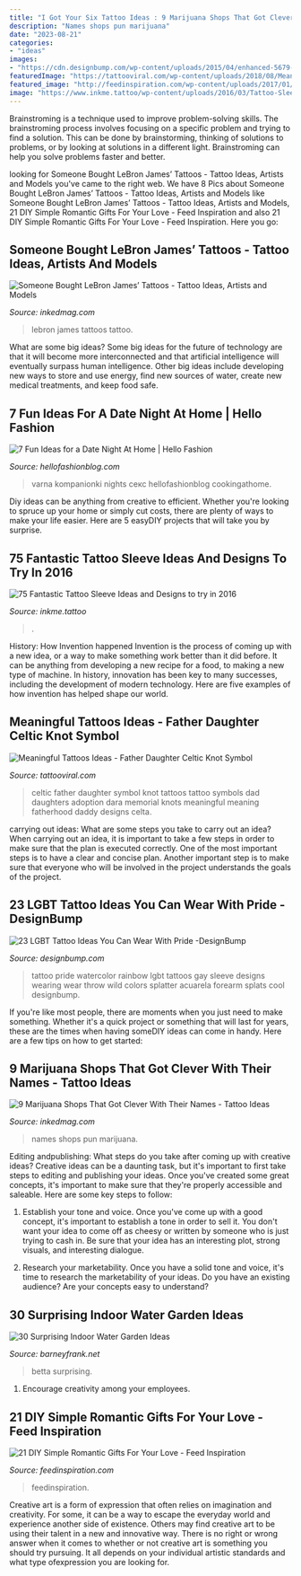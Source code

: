```yaml
---
title: "I Got Your Six Tattoo Ideas : 9 Marijuana Shops That Got Clever With Their Names"
description: "Names shops pun marijuana"
date: "2023-08-21"
categories:
- "ideas"
images:
- "https://cdn.designbump.com/wp-content/uploads/2015/04/enhanced-5679-1427473057-11.jpg"
featuredImage: "https://tattooviral.com/wp-content/uploads/2018/08/Meaningful-Tattoos-Ideas-Father-Daughter-Celtic-Knot-Symbol.jpg"
featured_image: "http://feedinspiration.com/wp-content/uploads/2017/01/Easy-DIY-Gifts.jpg"
image: "https://www.inkme.tattoo/wp-content/uploads/2016/03/Tattoo-Sleeve-Ideas-and-Designs-4-3.jpg?x79615"
---
```



Brainstroming is a technique used to improve problem-solving skills. The brainstroming process involves focusing on a specific problem and trying to find a solution. This can be done by brainstorming, thinking of solutions to problems, or by looking at solutions in a different light. Brainstroming can help you solve problems faster and better.

	

		
looking for Someone Bought LeBron James’ Tattoos - Tattoo Ideas, Artists and Models you've came to the right web. We have 8 Pics about Someone Bought LeBron James’ Tattoos - Tattoo Ideas, Artists and Models like Someone Bought LeBron James’ Tattoos - Tattoo Ideas, Artists and Models, 21 DIY Simple Romantic Gifts For Your Love - Feed Inspiration and also 21 DIY Simple Romantic Gifts For Your Love - Feed Inspiration. Here you go:
		
    
## Someone Bought LeBron James’ Tattoos - Tattoo Ideas, Artists And Models

<img loading=lazy src="https://www.inkedmag.com/.image/t_share/MTU5MDMyOTkwODY0Mzg1Njg1/lebron-james-chosen1tattoo.jpg" onerror="this.onerror=null;this.src='https://tse1.mm.bing.net/th?id=OIP.8Tlpi5V_uUXNsquqPcSWHgHaGA&amp;pid=15.1';" alt="Someone Bought LeBron James’ Tattoos - Tattoo Ideas, Artists and Models">

_Source: inkedmag.com_

>lebron james tattoos tattoo. 

	

What are some big ideas?
Some big ideas for the future of technology are that it will become more interconnected and that artificial intelligence will eventually surpass human intelligence. Other big ideas include developing new ways to store and use energy, find new sources of water, create new medical treatments, and keep food safe.

    
## 7 Fun Ideas For A Date Night At Home | Hello Fashion

<img loading=lazy src="https://www.hellofashionblog.com/wp-content/uploads/2017/03/cookingathome.jpg" onerror="this.onerror=null;this.src='https://tse2.mm.bing.net/th?id=OIP.9Z1yCxkIJdnC882etzVK9gHaLh&amp;pid=15.1';" alt="7 Fun Ideas for a Date Night At Home | Hello Fashion">

_Source: hellofashionblog.com_

>varna kompanionki nights секс hellofashionblog cookingathome. 

	

Diy ideas can be anything from creative to efficient. Whether you're looking to spruce up your home or simply cut costs, there are plenty of ways to make your life easier. Here are 5 easyDIY projects that will take you by surprise.

    
## 75 Fantastic Tattoo Sleeve Ideas And Designs To Try In 2016

<img loading=lazy src="https://www.inkme.tattoo/wp-content/uploads/2016/03/Tattoo-Sleeve-Ideas-and-Designs-4-3.jpg?x79615" onerror="this.onerror=null;this.src='https://tse2.mm.bing.net/th?id=OIP.VQuC3r6drnq1bQnXbDYuqwHaRZ&amp;pid=15.1';" alt="75 Fantastic Tattoo Sleeve Ideas and Designs to try in 2016">

_Source: inkme.tattoo_

>. 

	

History: How Invention happened
Invention is the process of coming up with a new idea, or a way to make something work better than it did before. It can be anything from developing a new recipe for a food, to making a new type of machine. In history, innovation has been key to many successes, including the development of modern technology. Here are five examples of how invention has helped shape our world.

    
## Meaningful Tattoos Ideas - Father Daughter Celtic Knot Symbol

<img loading=lazy src="https://tattooviral.com/wp-content/uploads/2018/08/Meaningful-Tattoos-Ideas-Father-Daughter-Celtic-Knot-Symbol.jpg" onerror="this.onerror=null;this.src='https://tse3.mm.bing.net/th?id=OIP.P1c-JfML8pqExnpUD_EPRgEsEs&amp;pid=15.1';" alt="Meaningful Tattoos Ideas - Father Daughter Celtic Knot Symbol">

_Source: tattooviral.com_

>celtic father daughter symbol knot tattoos tattoo symbols dad daughters adoption dara memorial knots meaningful meaning fatherhood daddy designs celta. 

	

carrying out ideas: What are some steps you take to carry out an idea?
When carrying out an idea, it is important to take a few steps in order to make sure that the plan is executed correctly. One of the most important steps is to have a clear and concise plan. Another important step is to make sure that everyone who will be involved in the project understands the goals of the project.

    
## 23 LGBT Tattoo Ideas You Can Wear With Pride -DesignBump

<img loading=lazy src="https://cdn.designbump.com/wp-content/uploads/2015/04/enhanced-5679-1427473057-11.jpg" onerror="this.onerror=null;this.src='https://tse4.mm.bing.net/th?id=OIP.CDLEzMMf7cp6I5QJ22tJcgHaEK&amp;pid=15.1';" alt="23 LGBT Tattoo Ideas You Can Wear With Pride -DesignBump">

_Source: designbump.com_

>tattoo pride watercolor rainbow lgbt tattoos gay sleeve designs wearing wear throw wild colors splatter acuarela forearm splats cool designbump. 

	

If you're like most people, there are moments when you just need to make something. Whether it's a quick project or something that will last for years, these are the times when having someDIY ideas can come in handy. Here are a few tips on how to get started:

    
## 9 Marijuana Shops That Got Clever With Their Names - Tattoo Ideas

<img loading=lazy src="https://www.inkedmag.com/.image/t_share/MTU5MDMyMzg3NDIyNTI5MzA0/pot-pun-shops.jpg" onerror="this.onerror=null;this.src='https://tse3.mm.bing.net/th?id=OIP.P-S-0bDc5G3uMx9X_VJfJgHaHa&amp;pid=15.1';" alt="9 Marijuana Shops That Got Clever With Their Names - Tattoo Ideas">

_Source: inkedmag.com_

>names shops pun marijuana. 

	

Editing andpublishing: What steps do you take after coming up with creative ideas?
Creative ideas can be a daunting task, but it's important to first take steps to editing and publishing your ideas. Once you've created some great concepts, it's important to make sure that they're properly accessible and saleable. Here are some key steps to follow:
1. Establish your tone and voice. Once you've come up with a good concept, it's important to establish a tone in order to sell it. You don't want your idea to come off as cheesy or written by someone who is just trying to cash in. Be sure that your idea has an interesting plot, strong visuals, and interesting dialogue.

2. Research your marketability. Once you have a solid tone and voice, it's time to research the marketability of your ideas. Do you have an existing audience? Are your concepts easy to understand?

    
## 30 Surprising Indoor Water Garden Ideas

<img loading=lazy src="http://www.barneyfrank.net/wp-content/uploads/2016/04/Surprising-Indoor-Water-Garden-Ideas-21-1.jpg" onerror="this.onerror=null;this.src='https://tse3.mm.bing.net/th?id=OIP.hoHiY2Ib6rtm7syO8Y3R7wHaKD&amp;pid=15.1';" alt="30 Surprising Indoor Water Garden Ideas">

_Source: barneyfrank.net_

>betta surprising. 

	

1. Encourage creativity among your employees.

    
## 21 DIY Simple Romantic Gifts For Your Love - Feed Inspiration

<img loading=lazy src="http://feedinspiration.com/wp-content/uploads/2017/01/Easy-DIY-Gifts.jpg" onerror="this.onerror=null;this.src='https://tse4.mm.bing.net/th?id=OIP.y5CWxMMgWCs-sjVy_DHsZAHaPe&amp;pid=15.1';" alt="21 DIY Simple Romantic Gifts For Your Love - Feed Inspiration">

_Source: feedinspiration.com_

>feedinspiration. 

	

Creative art is a form of expression that often relies on imagination and creativity. For some, it can be a way to escape the everyday world and experience another side of existence. Others may find creative art to be using their talent in a new and innovative way. There is no right or wrong answer when it comes to whether or not creative art is something you should try pursuing. It all depends on your individual artistic standards and what type ofexpression you are looking for.

